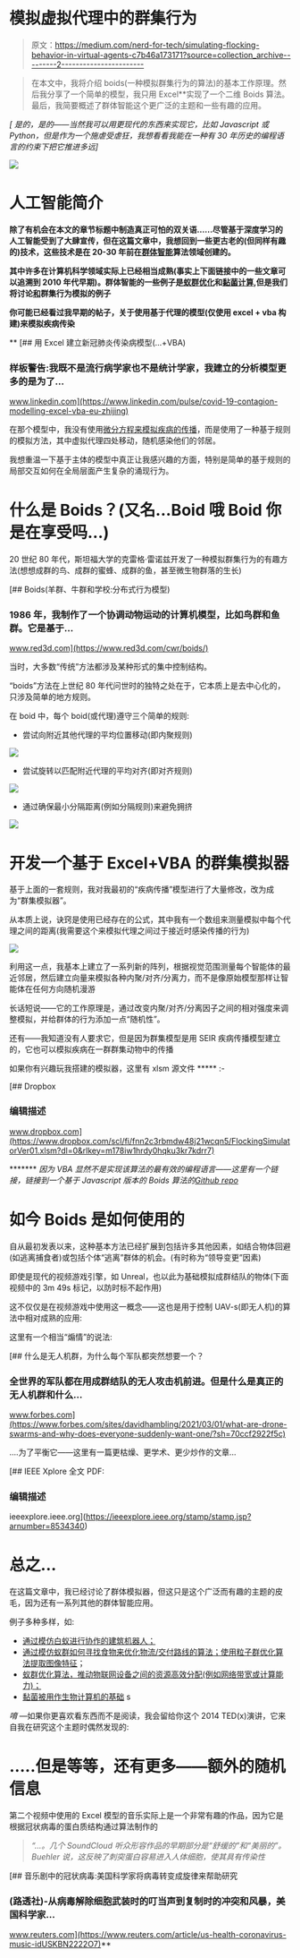 # 模拟虚拟代理中的群集行为

> 原文：<https://medium.com/nerd-for-tech/simulating-flocking-behavior-in-virtual-agents-c7b46a173171?source=collection_archive---------2----------------------->

> 在本文中，我将介绍 boids(一种模拟群集行为的算法)的基本工作原理。然后我分享了一个简单的模型，我只用 Excel**实现了一个二维 Boids 算法。最后，我简要概述了群体智能这个更广泛的主题和一些有趣的应用。

*[* *是的，是的——当然我可以用更现代的东西来实现它，比如 Javascript 或 Python，但是作为一个施虐受虐狂，我想看看我能在一种有 30 年历史的编程语言*[](https://en.wikipedia.org/wiki/Visual_Basic_for_Applications)*的约束下把它推进多远]*

*![](img/3162b8df96e0966b4205c79fc181dd9c.png)*

# **人工智能简介**

**除了有机会在本文的章节标题中制造真正可怕的双关语……尽管基于深度学习的人工智能受到了大肆宣传，但在这篇文章中，我想回到一些更古老的(但同样有趣的)技术，这些技术是在 20-30 年前在[群体智能](https://en.wikipedia.org/wiki/Swarm_intelligence)算法领域创建的。**

**其中许多在计算机科学领域实际上已经相当成熟(事实上下面链接中的一些文章可以追溯到 2010 年代早期)。群体智能的一些例子是[蚁群优化](https://towardsdatascience.com/the-inspiration-of-an-ant-colony-optimization-f377568ea03f)和[黏菌计算](https://massivesci.com/articles/slime-computers/),但是我们将讨论[和](https://www.urbandictionary.com/define.php?term=OG)群集行为模拟的例子**

**你可能已经看过我早期的帖子，关于使用基于代理的模型(仅使用 excel + vba 构建)来模拟疾病传染**

**[](https://www.linkedin.com/pulse/covid-19-contagion-modelling-excel-vba-eu-zhijing) [## 用 Excel 建立新冠肺炎传染病模型(...+VBA)

### 样板警告:我既不是流行病学家也不是统计学家，我建立的分析模型更多的是为了…

www.linkedin.com](https://www.linkedin.com/pulse/covid-19-contagion-modelling-excel-vba-eu-zhijing) 

在那个模型中，我没有使用[微分方程来模拟疾病的传播](https://mathworld.wolfram.com/SIRModel.html)，而是使用了一种基于规则的模拟方法，其中虚拟代理四处移动，随机感染他们的邻居。

我想重温一下基于主体的模型中真正让我感兴趣的方面，特别是简单的基于规则的局部交互如何在全局层面产生复杂的涌现行为。

# 什么是 Boids？(又名…Boid 哦 Boid 你是在享受吗…)

20 世纪 80 年代，斯坦福大学的克雷格·雷诺兹开发了一种模拟群集行为的有趣方法(想想成群的鸟、成群的蜜蜂、成群的鱼，甚至微生物群落的生长)

[](https://www.red3d.com/cwr/boids/) [## Boids(羊群、牛群和学校:分布式行为模型)

### 1986 年，我制作了一个协调动物运动的计算机模型，比如鸟群和鱼群。它是基于…

www.red3d.com](https://www.red3d.com/cwr/boids/) 

当时，大多数“传统”方法都涉及某种形式的集中控制结构。

“boids”方法在上世纪 80 年代问世时的独特之处在于，它本质上是去中心化的，只涉及简单的地方规则。

在 boid 中，每个 boid(或代理)遵守三个简单的规则:

*   尝试向附近其他代理的平均位置移动(即内聚规则)

![](img/6327d7b3039b76afb0b03d2d7507f6ee.png)

*   尝试旋转以匹配附近代理的平均对齐(即对齐规则)

![](img/69efadbcd84ae275490472f0754991d8.png)

*   通过确保最小分隔距离(例如分隔规则)来避免拥挤

![](img/d5b5f7f18f88da796eeaaabe0740e3bf.png)

# 开发一个基于 Excel+VBA 的群集模拟器

基于上面的一套规则，我对我最初的“疾病传播”模型进行了大量修改，改为成为“群集模拟器”。

从本质上说，诀窍是使用已经存在的公式，其中我有一个数组来测量模拟中每个代理之间的距离(我需要这个来模拟代理之间过于接近时感染传播的行为)

![](img/53af396fd1bf323a8b5d9cb7f068959c.png)

利用这一点，我基本上建立了一系列新的阵列，根据视觉范围测量每个智能体的最近邻居，然后建立向量来模拟各种内聚/对齐/分离力，而不是像原始模型那样让智能体在任何方向随机漫游

长话短说——它的工作原理是，通过改变内聚/对齐/分离因子之间的相对强度来调整模拟，并给群体的行为添加一点“随机性”。

还有——我知道没有人要求它，但是因为群集模型是用 SEIR 疾病传播模型建立的，它也可以模拟疾病在一群群集动物中的传播

如果你有兴趣玩我搭建的模拟器，这里有 xlsm 源文件 ***** :-

 [## Dropbox

### 编辑描述

www.dropbox.com](https://www.dropbox.com/scl/fi/fnn2c3rbmdw48j21wcqn5/FlockingSimulatorVer01.xlsm?dl=0&rlkey=m178iw1hrdy0hqku3kr7kdrr7) 

******* *因为 VBA 显然不是实现该算法的最有效的编程语言——这里有一个链接，链接到一个基于 Javascript 版本的 Boids 算法的*[*Github repo*](https://github.com/beneater/boids)

# 如今 Boids 是如何使用的

自从最初发表以来，这种基本方法已经扩展到包括许多其他因素，如结合物体回避(如逃离捕食者)或包括个体“逃离”群体的机会。(有时称为“领导变更”因素)

即使是现代的视频游戏引擎，如 Unreal，也以此为基础模拟成群结队的物体(下面视频中的 3m 49s 标记，以防时标不起作用)

这不仅仅是在视频游戏中使用这一概念——这也是用于控制 UAV-s(即无人机)的算法中相对成熟的应用:

这里有一个相当“煽情”的说法:

[](https://www.forbes.com/sites/davidhambling/2021/03/01/what-are-drone-swarms-and-why-does-everyone-suddenly-want-one/?sh=70ccf2922f5c) [## 什么是无人机群，为什么每个军队都突然想要一个？

### 全世界的军队都在用成群结队的无人攻击机前进。但是什么是真正的无人机群和什么…

www.forbes.com](https://www.forbes.com/sites/davidhambling/2021/03/01/what-are-drone-swarms-and-why-does-everyone-suddenly-want-one/?sh=70ccf2922f5c) 

….为了平衡它——这里有一篇更枯燥、更学术、更少炒作的文章…

 [## IEEE Xplore 全文 PDF:

### 编辑描述

ieeexplore.ieee.org](https://ieeexplore.ieee.org/stamp/stamp.jsp?arnumber=8534340) 

# 总之…

在这篇文章中，我已经讨论了群体模拟器，但这只是这个广泛而有趣的主题的皮毛，因为还有一系列其他的群体智能应用。

例子多种多样，如:

*   [通过模仿白蚁进行协作的建筑机器人；](https://edition.cnn.com/2014/05/29/tech/innovation/big-idea-swarm-robots/index.html)
*   [通过模仿蚁群如何寻找食物来优化物流/交付路线的算法；使用粒子群优化算法提取图像特征](https://www.researchgate.net/publication/334522735_Route_Optimization_in_logistics_distribution_based_on_Particle_Swarm_Optimization)；
*   [蚁群优化算法，推动物联网设备之间的资源高效分配(例如网络带宽或计算能力)；](https://onlinelibrary.wiley.com/doi/10.1002/int.22636)
*   [黏菌被用作生物计算机的基础](https://massivesci.com/articles/slime-computers) s

*唷* —如果你更喜欢看东西而不是阅读，我会留给你这个 2014 TED(x)演讲，它来自我在研究这个主题时偶然发现的:

# …..但是等等，还有更多——额外的随机信息

第二个视频中使用的 Excel 模型的音乐实际上是一个非常有趣的作品，因为它是根据冠状病毒的蛋白质结构通过算法制作的

> *“…。几个 SoundCloud 听众形容作品的早期部分是“舒缓的”和“美丽的”。Buehler 说，这反映了刺突蛋白容易进入人体细胞，使其具有传染性*

[](https://www.reuters.com/article/us-health-coronavirus-music-idUSKBN2222O7) [## 音乐剧中的冠状病毒:美国科学家将病毒转变成旋律来帮助研究

### (路透社)-从病毒解除细胞武装时的叮当声到复制时的冲突和风暴，美国科学家…

www.reuters.com](https://www.reuters.com/article/us-health-coronavirus-music-idUSKBN2222O7)**
